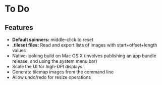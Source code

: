 # To Do

## Features

* **Default spinners:** middle-click to reset
* **.tileset files:** Read and export lists of images with start+offset+length values
* Native-looking build on Mac OS X (involves publishing an app bundle release, and using the system menu bar)
* Scale the UI for high-DPI displays
* Generate tilemap images from the command line
* Allow undo/redo for resize operations
